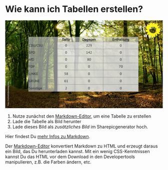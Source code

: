 # Wie kann ich Tabellen erstellen?

![Startansicht](img/table.jpg)

1. Nutze zunächst den [Markdown-Editor](/markdown), um eine Tabelle zu erstellen
2. Lade die Tabelle als Bild herunter
3. Lade dieses Bild als *zusätzliches Bild* im Sharepicgenerator hoch.


Hier findest Du [mehr Infos zu Markdown](https://github.com/adam-p/markdown-here/wiki/Markdown-Cheatsheet).

Der [Markdown-Editor](/markdown) konvertiert Markdown zu HTML und erzeugt daraus ein Bild, das Du herunterladen kannst. 
Mit ein wenig CSS-Kenntnissen kannst Du das HTML vor dem Download in den Developertools manipulieren, z.B. die Farben ändern, etc. 